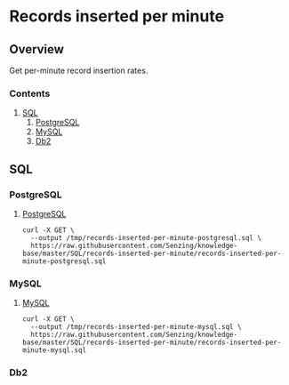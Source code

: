 # Records inserted per minute

## Overview

Get per-minute record insertion rates.

### Contents

1. [SQL](#sql)
    1. [PostgreSQL](#postgresql)
    1. [MySQL](#mysql)
    1. [Db2](#db2)

## SQL

### PostgreSQL

1. [PostgreSQL](records-inserted-per-minute-postgresql.sql)

    ```console
    curl -X GET \
      --output /tmp/records-inserted-per-minute-postgresql.sql \
      https://raw.githubusercontent.com/Senzing/knowledge-base/master/SQL/records-inserted-per-minute/records-inserted-per-minute-postgresql.sql
    ```

### MySQL

1. [MySQL](records-inserted-per-minute-mysql.sql)

    ```console
    curl -X GET \
      --output /tmp/records-inserted-per-minute-mysql.sql \
      https://raw.githubusercontent.com/Senzing/knowledge-base/master/SQL/records-inserted-per-minute/records-inserted-per-minute-mysql.sql
    ```

### Db2
